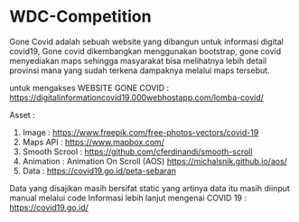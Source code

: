 # WDC-Competition

Gone Covid adalah sebuah website yang dibangun untuk informasi digital covid19, Gone covid dikembangkan menggunakan bootstrap, gone covid menyediakan maps sehingga masyarakat bisa melihatnya lebih detail provinsi mana yang sudah terkena dampaknya melalui maps tersebut.

untuk mengakses WEBSITE GONE COVID : https://digitalinformationcovid19.000webhostapp.com/lomba-covid/

Asset : 
1. Image : https://www.freepik.com/free-photos-vectors/covid-19
2. Maps API : https://www.mapbox.com/
3. Smooth Scrool : https://github.com/cferdinandi/smooth-scroll
4. Animation : Animation On Scroll (AOS) https://michalsnik.github.io/aos/
5. Data : https://covid19.go.id/peta-sebaran

Data yang disajikan masih bersifat static yang artinya data itu masih diinput manual melalui code
Informasi lebih lanjut mengenai COVID 19 : https://covid19.go.id/




